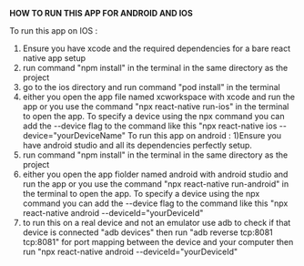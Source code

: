 **HOW TO RUN THIS APP FOR ANDROID AND IOS**


 To run this app on IOS :
 1) Ensure you have xcode and the required dependencies for a bare react native app setup 
 2) run command "npm install" in the terminal in the same directory as the project
 3) go to the ios directory and run command "pod install" in the terminal
 4) either you open the app file named xcworkspace with xcode and run the app or you use 
   the command "npx react-native run-ios" in the terminal to open the app.
   To specify a device using the npx command you can add the --device flag to the command like this 
    "npx react-native ios --device="yourDeviceName"
  To run this app on android :
  1)Ensure you have android studio and all its dependencies perfectly setup.
  2) run command "npm install" in the terminal in the same directory as the project
  3) either you open the app fiolder named android with android studio and run the app or you use 
   the command "npx react-native run-android" in the terminal to open the app.
   To specify a device using the npx command you can add the --device flag to the command like this 
    "npx react-native android --deviceId="yourDeviceId"
  4) to run this on a real device and not an emulator use adb to check if that device is connected "adb devices"
      then  run "adb reverse tcp:8081 tcp:8081" for port mapping between the device and your computer
      then run "npx react-native android --deviceId="yourDeviceId" 
